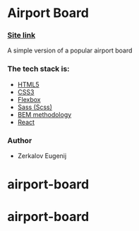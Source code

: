# Airport Board

### [Site link]()

A simple version of a popular airport board

### The tech stack is:

- [HTML5](https://en.wikipedia.org/wiki/HTML5)
- [CSS3](https://en.wikipedia.org/wiki/Cascading_Style_Sheets)
- [Flexbox](https://en.wikipedia.org/wiki/CSS_Flexible_Box_Layout)
- [Sass (Scss)](https://sass-lang.com/)
- [BEM methodology](https://en.bem.info/methodology/)
- [React](https://reactjs.org/)

### Author

- Zerkalov Eugenij
# airport-board
# airport-board
